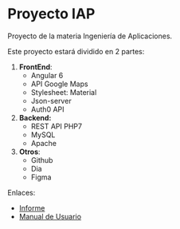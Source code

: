 # Proyecto IAP

Proyecto de la materia Ingeniería de Aplicaciones.



Este proyecto estará dividido en 2 partes:

1. **FrontEnd**:
   - Angular 6
   - API Google Maps
   - Stylesheet: Material
   - Json-server
   - Auth0 API
2. **Backend:**
   - REST API PHP7
   - MySQL
   - Apache
3. **Otros**:
   - Github
   - Dia
   - Figma
   
Enlaces:

- [Informe](https://docs.google.com/document/d/1bt0-IS8auRRWgLFGX8P24iDKugq0DPadhusrV9aaGQU/edit?usp=sharing)
- [Manual de Usuario](https://docs.google.com/document/d/1VQIG8FSEva1AI_k7wrVmlPKaqj85Ad_JuAhX62Q7u1Y/edit?usp=sharing)
